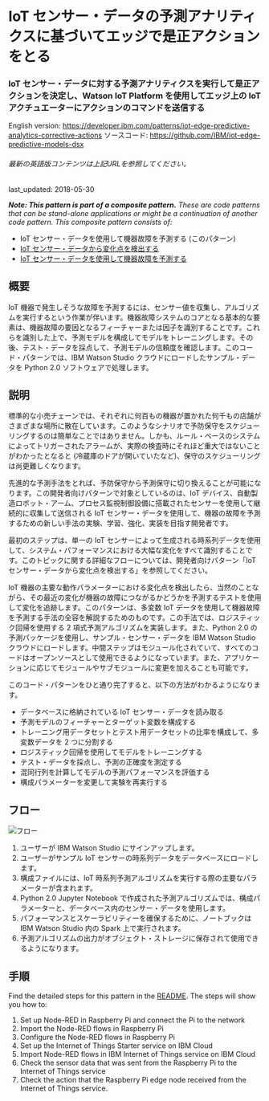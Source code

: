 # IoT センサー・データの予測アナリティクスに基づいてエッジで是正アクションをとる

### IoT センサー・データに対する予測アナリティクスを実行して是正アクションを決定し、Watson IoT Platform を使用してエッジ上の IoT アクチュエーターにアクションのコマンドを送信する

English version: https://developer.ibm.com/patterns/iot-edge-predictive-analytics-corrective-actions
  ソースコード: https://github.com/IBM/iot-edge-predictive-models-dsx

###### 最新の英語版コンテンツは上記URLを参照してください。
last_updated: 2018-05-30

 
_**Note: This pattern is part of a composite pattern.** These are code patterns that can be stand-alone applications or might be a continuation of another code pattern. This composite pattern consists of:_

* IoT センサー・データを使用して機器故障を予測する (このパターン)
* [IoT センサー・データから変化点を検出する](https://developer.ibm.com/jp/patterns/detect-change-points-in-iot-sensor-data/)
* [IoT センサー・データを使用して機器故障を予測する](https://developer.ibm.com/jp/patterns/predict-equipment-failure-using-iot-sensor-data/)

## 概要

IoT 機器で発生しそうな故障を予測するには、センサー値を収集し、アルゴリズムを実行するという作業が伴います。機器故障システムのコアとなる基本的な要素は、機器故障の要因となるフィーチャーまたは因子を識別することです。これらを識別した上で、予測モデルを構成してモデルをトレーニングします。その後、テスト・データを採点して、予測モデルの信頼度を確認します。このコード・パターンでは、IBM Watson Studio クラウドにロードしたサンプル・データを Python 2.0 ソフトウェアで処理します。

## 説明

標準的な小売チェーンでは、それぞれに何百もの機器が置かれた何千もの店舗がさまざまな場所に散在しています。このようなシナリオで予防保守をスケジューリングするのは簡単なことではありません。しかも、ルール・ベースのシステムによってトリガーされたアラームが、実際の検査時にそれほど重大ではないことがわかったとなると (冷蔵庫のドアが開いていたなど)、保守のスケジューリングは尚更難しくなります。

先進的な予測手法をとれば、予防保守から予測保守に切り換えることが可能になります。この開発者向けパターンで対象としているのは、IoT デバイス、自動製造ロボット・アーム、プロセス監視制御設備に搭載されたセンサーを使用して継続的に収集して送信される IoT センサー・データを使用して、機器の故障を予測するための新しい手法の実験、学習、強化、実装を目指す開発者です。

最初のステップは、単一の IoT センサーによって生成される時系列データを使用して、システム・パフォーマンスにおける大幅な変化をすべて識別することです。このトピックに関する詳細なフローについては、開発者向けパターン「IoT センサー・データから変化点を検出する」を参照してください。

IoT 機器の主要な動作パラメーターにおける変化点を検出したら、当然のことながら、その最近の変化が機器の故障につながるかどうかを予測するテストを使用して変化を追跡します。このパターンは、多変数 IoT データを使用して機器故障を予測する手法の全容を解説するためのものです。この手法では、ロジスティック回帰を使用する 2 項式予測アルゴリズムを実装します。また、Python 2.0 の予測パッケージを使用し、サンプル・センサー・データを IBM Watson Studio クラウドにロードします。中間ステップはモジュール化されていて、すべてのコードはオープンソースとして使用できるようになっています。また、アプリケーションに応じてモジュールやサブモジュールに変更を加えることも可能です。

このコード・パターンをひと通り完了すると、以下の方法がわかるようになります。

* データベースに格納されている IoT センサー・データを読み取る
* 予測モデルのフィーチャーとターゲット変数を構成する
* トレーニング用データセットとテスト用データセットの比率を構成して、多変数データを 2 つに分割する
* ロジスティック回帰を使用してモデルをトレーニングする
* テスト・データを採点し、予測の正確度を測定する
* 混同行列を計算してモデルの予測パフォーマンスを評価する
* 構成パラメーターを変更して実験を再実行する

## フロー

![フロー](../../images/edge-pred-analytics_arch_flow2.png)

1. ユーザーが IBM Watson Studio にサインアップします。
1. ユーザーがサンプル IoT センサーの時系列データをデータベースにロードします。
1. 構成ファイルには、IoT 時系列予測アルゴリズムを実行する際の主要なパラメーターが含まれます。
1. Python 2.0 Jupyter Notebook で作成された予測アルゴリズムでは、構成パラメーターと、データベース内のセンサー・データを使用します。
1. パフォーマンスとスケーラビリティーを確保するために、ノートブックは IBM Watson Studio 内の Spark 上で実行されます。
1. 予測アルゴリズムの出力がオブジェクト・ストレージに保存されて使用できるようになります。

## 手順

Find the detailed steps for this pattern in the [README](https://github.com/IBM/iot-edge-predictive-models-dsx/blob/master/README.md). The steps will show you how to:

1. Set up Node-RED in Raspberry Pi and connect the Pi to the network
1. Import the Node-RED flows in Raspberry Pi
1. Configure the Node-RED flows in Raspberry Pi
1. Set up the Internet of Things Starter service on IBM Cloud
1. Import Node-RED flows in IBM Internet of Things service on IBM Cloud
1. Check the sensor data that was sent from the Raspberry Pi to the Internet of Things service
1. Check the action that the Raspberry Pi edge node received from the Internet of Things service.
